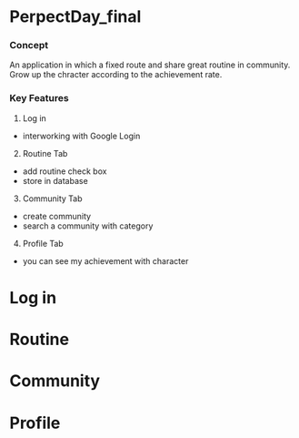 # PerpectDay_final
### Concept
An application in which a fixed route and share great routine in community.
Grow up the chracter according to the achievement rate.

### Key Features
1. Log in 
  - interworking with Google Login
2. Routine Tab
  - add routine check box
  - store in database
3. Community Tab
  - create community
  - search a community with category
4. Profile Tab
  - you can see my achievement with character

# Log in


# Routine


# Community


# Profile

